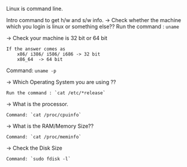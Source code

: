 Linux is command line. 

Intro command to get h/w and s/w info.
-> Check whether the machine which you login is linux or something else??
    Run the command : `uname`

-> Check your machine is 32 bit or 64 bit

    If the answer comes as 
        x86/ i386/ i586/ i686 -> 32 bit
        x86_64  -> 64 bit
       
   Command: `uname -p`
    
-> Which Operating System you are using ??

    Run the command : `cat /etc/*release`
    
-> What is the processor.

    Command: `cat /proc/cpuinfo`
    
-> What is the RAM/Memory Size??

    Command: `cat /proc/meminfo`
    
-> Check the Disk Size

    Command: `sudo fdisk -l`
